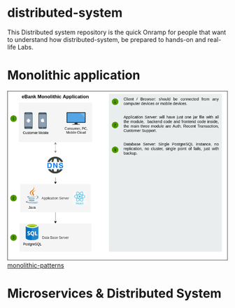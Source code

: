 # distributed-system
This Distributed system repository is the quick Onramp for people that want to understand how distributed-system, be prepared to hands-on and real-life Labs.

# Monolithic application
![Monolithic Logo](/docs/Monolithic.png)
[monolithic-patterns](https://microservices.io/patterns/monolithic.html)
# Microservices & Distributed System


